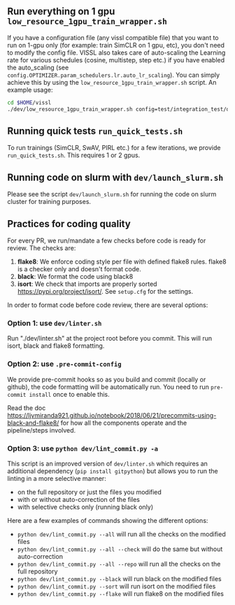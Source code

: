## Run everything on 1 gpu `low_resource_1gpu_train_wrapper.sh`

If you have a configuration file (any vissl compatible file) that you want to run on 1-gpu only (for example: train SimCLR on 1 gpu, etc), you don't need to modify the config file. VISSL also takes care of auto-scaling the Learning rate for various schedules (cosine, multistep, step etc.) if you have enabled the auto_scaling (see `config.OPTIMIZER.param_schedulers.lr.auto_lr_scaling`). You can simply achieve this by using the `low_resource_1gpu_train_wrapper.sh` script. An example usage:

```bash
cd $HOME/vissl
./dev/low_resource_1gpu_train_wrapper.sh config=test/integration_test/quick_swav
```

## Running quick tests `run_quick_tests.sh`

To run trainings (SimCLR, SwAV, PIRL etc.) for a few iterations, we provide `run_quick_tests.sh`. This requires 1 or 2 gpus.

## Running code on slurm with `dev/launch_slurm.sh`
Please see the script `dev/launch_slurm.sh` for running the code on slurm cluster for training purposes.

## Practices for coding quality

For every PR, we run/mandate a few checks before code is ready for review. The checks are:
1. **flake8**: We enforce coding style per file with defined flake8 rules. flake8 is a checker only and doesn't format code.
2. **black**: We format the code using black8
3. **isort**: We check that imports are properly sorted https://pypi.org/project/isort/. See `setup.cfg` for the settings.

In order to format code before code review, there are several options:

### Option 1: use `dev/linter.sh`

Run "./dev/linter.sh" at the project root before you commit. This will run isort, black and flake8 formatting.

### Option 2: use `.pre-commit-config`

We provide pre-commit hooks so as you build and commit (locally or github), the code formatting will be automatically run.
You need to run `pre-commit install` once to enable this.

Read the doc https://ljvmiranda921.github.io/notebook/2018/06/21/precommits-using-black-and-flake8/ for how all the components operate and the pipeline/steps involved.

### Option 3: use `python dev/lint_commit.py -a`

This script is an improved version of `dev/linter.sh` which requires an additional dependency (`pip install gitpython`) but allows you to run the linting in a more selective manner:
- on the full repository or just the files you modified
- with or without auto-correction of the files
- with selective checks only (running black only)

Here are a few examples of commands showing the different options:  

- `python dev/lint_commit.py --all` will run all the checks on the modified files
- `python dev/lint_commit.py --all --check` will do the same but without auto-correction
- `python dev/lint_commit.py --all --repo` will run all the checks on the full repository
- `python dev/lint_commit.py --black` will run black on the modified files
- `python dev/lint_commit.py --sort` will run isort on the modified files
- `python dev/lint_commit.py --flake` will run flake8 on the modified files
